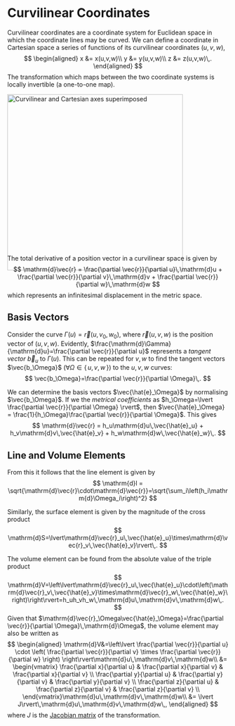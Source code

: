 Curvilinear Coordinates
=======================
Curvilinear coordinates are a coordinate system for Euclidean space in which the coordinate lines may be curved. We can define a coordinate in Cartesian space a series of functions of its curvilinear coordinates $(u,v,w)$,
$$
\begin{aligned}
    x &= x(u,v,w)\\
    y &= y(u,v,w)\\
    z &= z(u,v,w)\,.
\end{aligned}
$$
The transformation which maps between the two coordinate systems is locally invertible (a one-to-one map).

<img src="https://upload.wikimedia.org/wikipedia/commons/thumb/5/57/General_curvilinear_coordinates_1.svg/1280px-General_curvilinear_coordinates_1.svg.png" alt="Curvilinear and Cartesian axes superimposed" style="width:400px;margin-bottom:-50px;"/>

The total derivative of a position vector in a curvilinear space is given by
$$
\mathrm{d}\vec{r} = \frac{\partial \vec{r}}{\partial u}\,\mathrm{d}u + 
                    \frac{\partial \vec{r}}{\partial v}\,\mathrm{d}v +
                    \frac{\partial \vec{r}}{\partial w}\,\mathrm{d}w
$$
which represents an infinitesimal displacement in the metric space.


## Basis Vectors
Consider the curve $\Gamma(u)=\vec{r}(u, v_0, w_0)$, where $\vec{r}(u,v,w)$ is the position vector of $(u,v,w)$. Evidently, $\frac{\mathrm{d}\Gamma}{\mathrm{d}u}=\frac{\partial \vec{r}}{\partial u}$ represents a _tangent vector_ $\vec{b}_u$ to $\Gamma(u)$. This can be repeated for $v,w$ to find the tangent vectors $\vec{b_\Omega}$ ($\forall \Omega\in\{\, u,v,w\,\}$) to the $u,v,w$ curves: 
$$
\vec{b_\Omega}=\frac{\partial \vec{r}}{\partial \Omega}\,.
$$

We can determine the basis vectors $\vec{\hat{e}_\Omega}$ by normalising $\vec{b_\Omega}$. If we the _metrical coefficients_ as $h_\Omega=\lvert \frac{\partial \vec{r}}{\partial \Omega} \rvert$, then $\vec{\hat{e}_\Omega} = \frac{1}{h_\Omega}\frac{\partial \vec{r}}{\partial \Omega}$. This gives
$$
\mathrm{d}\vec{r} = h_u\mathrm{d}u\,\vec{\hat{e}_u} + 
                    h_v\mathrm{d}v\,\vec{\hat{e}_v} + 
                    h_w\mathrm{d}w\,\vec{\hat{e}_w}\,.
$$

## Line and Volume Elements
From this it follows that the line element is given by
$$
\mathrm{d}l = \sqrt{\mathrm{d}\vec{r}\cdot\mathrm{d}\vec{r}}=\sqrt{\sum_i\left(h_i\mathrm{d}\Omega_i\right)^2}
$$

Similarly, the surface element is given by the magnitude of the cross product
$$
\mathrm{d}S=\lvert\mathrm{d}\vec{r}_u\,\vec{\hat{e}_u}\times\mathrm{d}\vec{r}_v\,\vec{\hat{e}_v}\rvert\,.
$$

The volume element can be found from the absolute value of the triple product
$$
\mathrm{d}V=\left\lvert\mathrm{d}\vec{r}_u\,\vec{\hat{e}_u}\cdot\left(\mathrm{d}\vec{r}_v\,\vec{\hat{e}_v}\times\mathrm{d}\vec{r}_w\,\vec{\hat{e}_w}\right)\right\rvert=h_uh_vh_w\,\mathrm{d}u\,\mathrm{d}v\,\mathrm{d}w\,.
$$
Given that $\mathrm{d}\vec{r}_\Omega\vec{\hat{e}_\Omega}=\frac{\partial \vec{r}}{\partial \Omega}\,\mathrm{d}\Omega$, the volume element may also be written as 
$$
\begin{aligned}
\mathrm{d}V&=\left\lvert
\frac{\partial \vec{r}}{\partial u}
\cdot
\left(
    \frac{\partial \vec{r}}{\partial v}
    \times
    \frac{\partial \vec{r}}{\partial w}
\right)
\right\rvert\mathrm{d}u\,\mathrm{d}v\,\mathrm{d}w\\
&=
\begin{vmatrix}
\frac{\partial x}{\partial u} & \frac{\partial x}{\partial v} & \frac{\partial x}{\partial v} \\
\frac{\partial y}{\partial u} & \frac{\partial y}{\partial v} & \frac{\partial y}{\partial v} \\
\frac{\partial z}{\partial u} & \frac{\partial z}{\partial v} & \frac{\partial z}{\partial v} \\
\end{vmatrix}\mathrm{d}u\,\mathrm{d}v\,\mathrm{d}w\\
&= \lvert J\rvert\,\mathrm{d}u\,\mathrm{d}v\,\mathrm{d}w\,,
\end{aligned}
$$
where $J$ is the [Jacobian matrix](integration-by-substitution.md) of the transformation.
